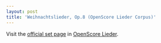 ```yaml
---
layout: post
title: 'Weihnachtslieder, Op.8 (OpenScore Lieder Corpus)'
---
```


Visit the [official set page] in [OpenScore Lieder].

[official set page]: https://musescore.com/openscore-lieder-corpus/sets/5110379
[OpenScore Lieder]: https://musescore.com/openscore-lieder-corpus

